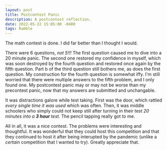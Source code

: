 ```yaml
---
layout: post
title: Postcontest Panic
description: A postcontest reflection.
date: 2022-05-22 15:05:00 -0400
tags: Ramble
---
```


The math contest is done. I did far better than I thought I would. 

There were 6 questions, *not 5!!!* The first question caused me to dive into a 20 minute panic. The second one restored my confidence in myself, which was soon destroyed by the fourth question and restored once again by the fifth question. Part b of the third question still bothers me, as does the first question. My construction for the fourth question is somewhat iffy. I'm still worried that there were multiple answers to the fifth problem, and I only found one. My postcontest panic may or may not be worse than my precontest panic, now that my answers are submitted and unchangable. 

It was distractions galore while test taking. First was the door, which rattled *every single time it was used* which was often. Then, it was middle schoolers who simply could not keep still after turning in their test *20 minutes into a **3 hour** test*. The pencil tapping really got to me.

All in all, it was a nice contest. The problems were interesting and thoughtful. It was wonderful that they could host this competition and that they continued to host it after being interupted by the pandemic (unlike a *certain* competition that I wanted to try). Greatly appreciate that.
